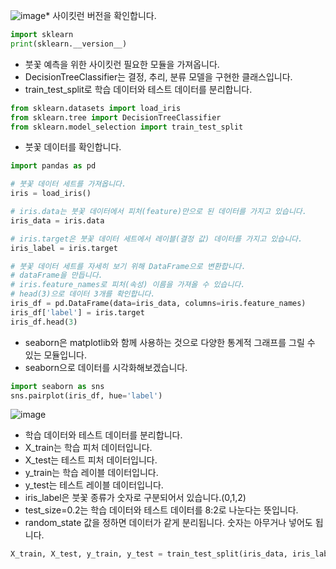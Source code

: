 ![image](https://github.com/itple-sw/anyone-data/assets/76088532/7b5cbee6-423b-4eab-8afe-b2864ee93181)* 사이킷런 버전을 확인합니다.
```python
import sklearn
print(sklearn.__version__)
```
* 붓꽃 예측을 위한 사이킷런 필요한 모듈을 가져옵니다.
* DecisionTreeClassifier는 결정, 추리, 분류 모델을 구현한 클래스입니다.
* train_test_split로 학습 데이터와 테스트 데이터를 분리합니다.
```python
from sklearn.datasets import load_iris
from sklearn.tree import DecisionTreeClassifier
from sklearn.model_selection import train_test_split
```

* 붓꽃 데이터를 확인합니다.
```python
import pandas as pd

# 붓꽃 데이터 세트를 가져옵니다.
iris = load_iris()

# iris.data는 붓꽃 데이터에서 피처(feature)만으로 된 데이터를 가지고 있습니다. 
iris_data = iris.data

# iris.target은 붓꽃 데이터 세트에서 레이블(결정 값) 데이터를 가지고 있습니다. 
iris_label = iris.target

# 붓꽃 데이터 세트를 자세히 보기 위해 DataFrame으로 변환합니다.
# dataFrame을 만듭니다.
# iris.feature_names로 피처(속성) 이름을 가져올 수 있습니다.
# head(3)으로 데이터 3개를 확인합니다. 
iris_df = pd.DataFrame(data=iris_data, columns=iris.feature_names)
iris_df['label'] = iris.target
iris_df.head(3)
```

* seaborn은 matplotlib와 함께 사용하는 것으로 다양한 통계적 그래프를 그릴 수 있는 모듈입니다.
* seaborn으로 데이터를 시각화해보겠습니다.
```python
import seaborn as sns
sns.pairplot(iris_df, hue='label')
```
![image](https://github.com/itple-sw/anyone-data/assets/76088532/2c051f8e-0f7f-4c3a-8865-2809c3d00465)   

* 학습 데이터와 테스트 데이터를 분리합니다.
* X_train는 학습 피처 데이터입니다.
* X_test는 테스트 피처 데이터입니다.
* y_train는 학습 레이블 데이터입니다.
* y_test는 테스트 레이블 데이터입니다. 
* iris_label은 붓꽃 종류가 숫자로 구분되어서 있습니다.(0,1,2)
* test_size=0.2는 학습 데이터와 테스트 데이터를 8:2로 나눈다는 뜻입니다.
* random_state 값을 정하면 데이터가 같게 분리됩니다. 숫자는 아무거나 넣어도 됩니다.
```python
X_train, X_test, y_train, y_test = train_test_split(iris_data, iris_label, test_size=0.2, random_state=11)
```
